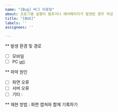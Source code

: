 ```yaml
---
name: "[Bug] 버그 리포팅"
about: 프로그램 실행이 멈추거나 에러페이지가 발견된 경우 작성
title: "[BUG]"
labels: ''
assignees: ''

---
```


** 발생 환경 및 경로
- [ ] 모바일
- [ ] PC
[url](https://).

** 파악 원인
- [ ] 화면 오류
- [ ] 서버 오류
- [ ] 기타 : 

** 재현 방법
: 화면 캡쳐와 함께 기록하기
